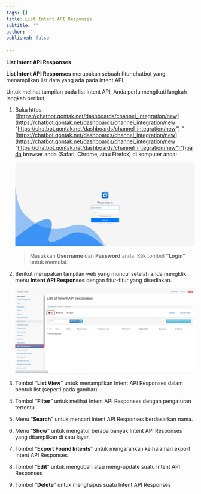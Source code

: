 ```yaml
---
tags: []
title: List Intent API Responses
subtitle: ''
author: ''
published: false

---
```

**List Intent API Responses**

**List Intent API Responses** merupakan sebuah fitur chatbot yang menampilkan list data yang ada pada intent API.

Untuk melihat tampilan pada list intent API, Anda perlu mengikuti langkah-langkah berikut;

1. Buka https: ([https://chatbot.qontak.net/dashboards/channel_integration/new](https://chatbot.qontak.net/dashboards/channel_integration/new "https://chatbot.qontak.net/dashboards/channel_integration/new") "[https://chatbot.qontak.net/dashboards/channel_integration/new](https://chatbot.qontak.net/dashboards/channel_integration/new "https://chatbot.qontak.net/dashboards/channel_integration/new")"))pada browser anda (Safari, Chrome, atau Firefox) di komputer anda;

   ![](/uploads/channell.PNG)

   > Masukkan **Username** dan **Password** anda. Klik tombol **“Login”** untuk memulai.
2. Berikut merupakan tampilan web yang muncul setelah anda mengklik menu **Intent API Responses** dengan fitur-fitur yang disediakan.

   ![](/uploads/intentapi1.PNG)
3. Tombol “**List View**” untuk menampilkan Intent API Responses dalam bentuk list (seperti pada gambar).
4. Tombol “**Filter**” untuk melihat Intent API Responses dengan pengaturan tertentu.
5. Menu “**Search**” untuk mencari Intent API Responses berdasarkan nama.
6. Menu “**Show**” untuk mengatur berapa banyak Intent API Responses yang ditampilkan di satu layar.
7. Tombol “**Export Found Intents**” untuk mengarahkan ke halaman export Intent API Responses
8. Tombol “**Edit**” untuk mengubah atau meng-update suatu Intent API Responses
9. Tombol “**Delete**” untuk menghapus suatu Intent API Responses